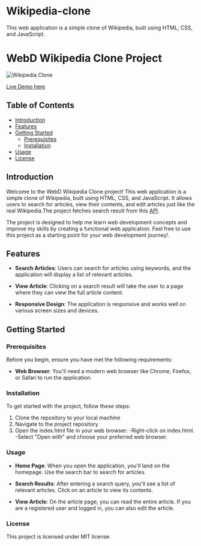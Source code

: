 # Wikipedia-clone
 This web application is a simple clone of Wikipedia, built using HTML, CSS, and JavaScript. 
 # WebD Wikipedia Clone Project
![Wikipedia Clone](https://github.com/Timtim477/Wikipedia-clone/assets/88290919/a0b4796b-f6f8-485d-a0f5-2d8e663d3a40)

[Live Demo here](https://64ff11c45cf4cf7bcb184e66--merry-starburst-06f444.netlify.app/)

## Table of Contents
- [Introduction](#introduction)
- [Features](#features)
- [Getting Started](#getting-started)
  - [Prerequisites](#prerequisites)
  - [Installation](#installation)
- [Usage](#usage)
- [License](#license)

## Introduction

Welcome to the WebD Wikipedia Clone project! This web application is a simple clone of Wikipedia, built using HTML, CSS, and JavaScript. It allows users to search for articles, view their contents, and edit articles just like the real Wikipedia.The project fetches search result from this [API](https://en.wikipedia.org/w/api.php).

The project is designed to help me learn web development concepts and improve my skills by creating a functional web application. Feel free to use this project as a starting point for your web development journey!.

## Features

- **Search Articles**: Users can search for articles using keywords, and the application will display a list of relevant articles.

- **View Article**: Clicking on a search result will take the user to a page where they can view the full article content.

- **Responsive Design**: The application is responsive and works well on various screen sizes and devices.

## Getting Started

### Prerequisites

Before you begin, ensure you have met the following requirements:

- **Web Browser**: You'll need a modern web browser like Chrome, Firefox, or Safari to run the application.

### Installation

To get started with the project, follow these steps:

1. Clone the repository to your local machine
2. Navigate to the project repository
3. Open the index.html file in your web browser:
    -Right-click on index.html.
    -Select "Open with" and choose your preferred web browser.

### Usage

- **Home Page**:  When you open the application, you'll land on the homepage. Use the search bar to search for articles.

- **Search Results**: After entering a search query, you'll see a list of relevant articles. Click on an article to view its contents.

- **View Article**:  On the article page, you can read the entire article. If you are a registered user and logged in, you can also edit the article.

### License

This project is licensed under MIT license.



